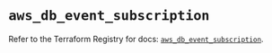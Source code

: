 # `aws_db_event_subscription`

Refer to the Terraform Registry for docs: [`aws_db_event_subscription`](https://registry.terraform.io/providers/hashicorp/aws/3.76.1/docs/resources/db_event_subscription).
